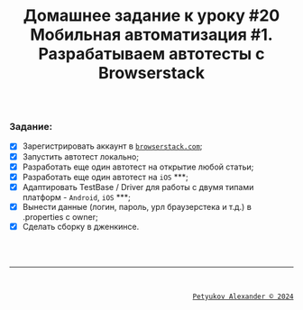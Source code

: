 # <p align="center">Домашнее задание к уроку #20 <br> Мобильная автоматизация #1. <br> Разрабатываем автотесты с Browserstack</p>

</br>

### Задание:
- [x] Зарегистрировать аккаунт в [`browserstack.com`]([https://flat-soft.ru/](https://browserstack.com/));
- [x] Запустить автотест локально;
- [x] Разработать еще один автотест на открытие любой статьи;
- [x] Разработать еще один автотест на `iOS` ***;
- [x] Адаптировать TestBase / Driver для работы с двумя типами платформ - `Android`, `iOS` ***;
- [x] Вынести данные (логин, пароль, урл браузерстека и т.д.) в .properties с owner;
- [x] Сделать сборку в дженкинсе.

</br>
</br>


---

</br>

<a><p align="right">[`Petyukov Alexander © 2024`](https://github.com/SandroUnknown)</p></a>
